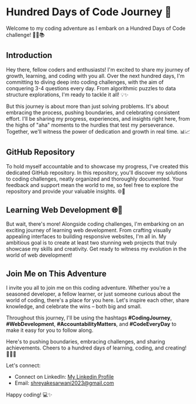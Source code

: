 # Hundred Days of Code Journey 🚀

Welcome to my coding adventure as I embark on a Hundred Days of Code challenge! 👩‍💻📚

## Introduction

Hey there, fellow coders and enthusiasts! I'm excited to share my journey of growth, learning, and coding with you all. Over the next hundred days, I'm committing to diving deep into coding challenges, with the aim of conquering 3-4 questions every day. From algorithmic puzzles to data structure explorations, I'm ready to tackle it all! 💡✨

But this journey is about more than just solving problems. It's about embracing the process, pushing boundaries, and celebrating consistent effort. I'll be sharing my progress, experiences, and insights right here, from the highs of "aha" moments to the hurdles that test my perseverance. Together, we'll witness the power of dedication and growth in real time. 📊📈

## GitHub Repository

To hold myself accountable and to showcase my progress, I've created this dedicated GitHub repository. In this repository, you'll discover my solutions to coding challenges, neatly organized and thoroughly documented. Your feedback and support mean the world to me, so feel free to explore the repository and provide your valuable insights. 🌐📂

## Learning Web Development 🌐🎨 

But wait, there's more! Alongside coding challenges, I'm embarking on an exciting journey of learning web development. From crafting visually appealing interfaces to building responsive websites, I'm all in. My ambitious goal is to create at least two stunning web projects that truly showcase my skills and creativity. Get ready to witness my evolution in the world of web development!

## Join Me on This Adventure

I invite you all to join me on this coding adventure. Whether you're a seasoned developer, a fellow learner, or just someone curious about the world of coding, there's a place for you here. Let's inspire each other, share knowledge, and celebrate the wins – both big and small.

Throughout this journey, I'll be using the hashtags **#CodingJourney**, **#WebDevelopment**, **#AccountabilityMatters**, and **#CodeEveryDay** to make it easy for you to follow along.

Here's to pushing boundaries, embracing challenges, and sharing achievements. Cheers to a hundred days of learning, coding, and creating! 🚀👩‍💻

Let's connect:
- Connect on LinkedIn: [My Linkedin Profile](https://www.linkedin.com/in/shreya2023/)
- Email: shreyakesarwani2023@gmail.com

Happy coding! 💻✨


